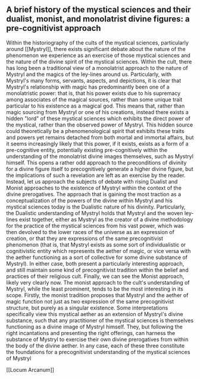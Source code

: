 
## A brief history of the mystical sciences and their dualist, monist, and monolatrist divine figures: a pre-cognitivist approach

Within the historiography of the cults of the mystical sciences, particularly around [[Mystryl]], there exists significant debate about the nature of the phenomenon we experience as an exercise of those mystical sciences and the nature of the divine spirit of the mystical sciences. Within the cult, there has long been a traditional view of a monolatrist approach to the nature of Mystryl and the magics of the ley-lines around us. Particularly, with Mystryl's many forms, servants, aspects, and depictions, it is clear that Mystryl's relationship with magic has predominantly been one of a monolatristic power: that is, that his power exists due to his supremacy among associates of the magical sources, rather than some unique trait particular to his existence as a magical god. This means that, rather than magic sourcing from Mystryl or one of his creations, instead there exists a hidden "lord" of these mystical sciences which exhibits the direct power of the mystical, rather than the observed power of Mystryl. This hidden source could theoretically be a phenomenological spirit that exhibits these traits and powers yet remains detached from both mortal and immortal affairs, but it seems increasingly likely that this power, if it exists, exists as a form of a pre-cognitive entity, potentially existing pre-cognitively within the understanding of the monolatrist divine images themselves, such as Mystryl himself. This opens a rather odd approach to the preconditions of divinity for a divine figure itself to precognitively generate a higher divine figure, but the implications of such a revelation are left as an exercise by the reader. Instead, let us approach the subjects of debate with rising Dualist and Monist approaches to the existence of Mystryl within the context of the divine prerogatives. The approach that is gaining the most traction as a conceptualization of the powers of the divine within Mystryl and his mystical sciences today is the Dualistic nature of his divinity. Particularly, the Dualistic understanding of Mystryl holds that Mystryl and the woven ley-lines exist together, either as Mystryl as the creator of a divine methodology for the practice of the mystical sciences from his vast power, which was then devolved to the lower races of the universe as an expression of creation, or that they are expressions of the same precognitivist phenomenon (that is, that Mystryl exists as some sort of individualistic or cognitivistic entity which represents the aether of magic, or vice versa with the aether functioning as a sort of collective for some divine substance of Mystryl). In either case, both present a particularly interesting approach, and still maintain some kind of precognitivist tradition within the belief and practices of their religious cult. Finally, we can see the Monist approach, likely very clearly now. The monist approach to the cult's understanding of Mystryl, while the least prominent, tends to be the most interesting in its scope. Firstly, the monist tradition proposes that Mystryl and the aether of magic function not just as two expression of the same precognitivist structure, but purely as a singular existence. Some interpretations specifically view this mystical aether as an extension of Mystryl's divine substance, such that any practitioner of the mystical sciences is themselves functioning as a divine image of Mystryl himself. They, but following the right incantations and presenting the right offerings, can harness the substance of Mystryl to exercise their own divine prerogatives from within the body of the divine aether. In any case, each of these three constitute the foundations for a precognitivist understanding of the mystical sciences of Mystryl

[[Locum Arcanum]]
